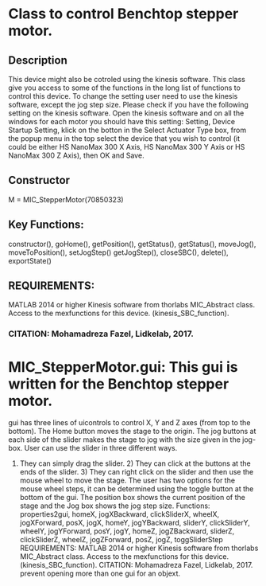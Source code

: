 # Class to control Benchtop stepper motor.
## Description
This device might also be cotroled using the kinesis software.
This class give you access to some of the functions in the long list
of functions to control this device.
To change the setting user need to use the kinesis software, except
the jog step size.
Please check if you have the following setting on the kinesis
software. Open the kinesis software and on all the windows for each
motor you should have this setting:
Setting, Device Startup Setting, klick on the botton in the Select
Actuator Type box, from the popup menu in the top select the device
that you wish to control (it could be either HS NanoMax 300 X Axis,
HS NanoMax 300 Y Axis or HS NanoMax 300 Z Axis), then OK and Save.
## Constructor
M = MIC_StepperMotor(70850323)
## Key Functions:
constructor(), goHome(), getPosition(), getStatus(),
getStatus(), moveJog(), moveToPosition(), setJogStep()
getJogStep(), closeSBC(), delete(), exportState()
## REQUIREMENTS:
MATLAB 2014 or higher
Kinesis software from thorlabs
MIC_Abstract class.
Access to the mexfunctions for this device. (kinesis_SBC_function).
### CITATION: Mohamadreza Fazel, Lidkelab, 2017.
# MIC_StepperMotor.gui: This gui is written for the Benchtop stepper motor.
gui has three lines of uicontrols to control X, Y and Z axes (from top to
the bottom). The Home button moves the stage to the origin. The jog
buttons at each side of the slider makes the stage to jog with the size
given in the jog-box. User can use the slider in three different ways.
1) They can simply drag the slider. 2) They can click at the buttons at
the ends of the slider. 3) They can right click on the slider and then use
the mouse wheel to move the stage. The user has two options for the mouse
wheel steps, it can be determined using the toggle button at the bottom of
the gui. The position box shows the current position of the stage and the
Jog box shows the jog step size.
Functions: properties2gui, homeX, jogXBackward, clickSliderX, wheelX,
jogXForward, posX, jogX, homeY, jogYBackward, sliderY,
clickSliderY, wheelY, jogYForward, posY, jogY, homeZ,
jogZBackward, sliderZ, clickSliderZ, wheelZ, jogZForward, posZ,
jogZ, toggSliderStep
REQUIREMENTS:
MATLAB 2014 or higher
Kinesis software from thorlabs
MIC_Abstract class.
Access to the mexfunctions for this device. (kinesis_SBC_function).
CITATION: Mohamadreza Fazel, Lidkelab, 2017.
prevent opening more than one gui for an objext.
